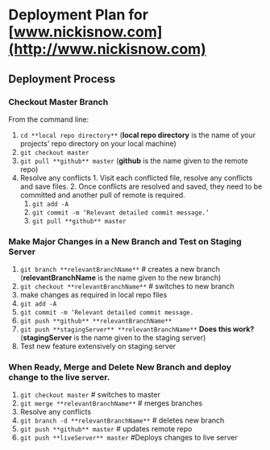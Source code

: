 # Deployment Plan for [www.nickisnow.com](http://www.nickisnow.com)

## Deployment Process

### Checkout Master Branch

From the command line:

1. `cd **local repo directory**`
   (**local repo directory** is the name of your projects' repo directory on your local machine)
2. `git checkout master`
3. `git pull **github** master`
   (**github** is the name given to the remote repo)
  1. Resolve any conflicts
    1.  Visit each conflicted file, resolve any conflicts and save files.
    2.  Once conflicts are resolved and saved, they need to be committed and another pull of remote is required.
      1.  `git add -A`
      2.  `git commit -m ‘Relevant detailed commit message.’`
      3.  `git pull **github** master`

### Make Major Changes in a New Branch and Test on Staging Server

1. `git branch **relevantBranchName**`  # creates a new branch
  (**relevantBranchName** is the name given to the new branch)
2. `git checkout **relevantBranchName**`  # switches to new branch
3. make changes as required in local repo files
4. `git add -A`
5. `git commit -m ‘Relevant detailed commit message.`
6. `git push **github** **relevantBranchName**`
7. `git push **stagingServer** **relevantBranchName**` **Does this work?**
  (**stagingServer** is the name given to the staging server)
8. Test new feature extensively on staging server

### When Ready, Merge and Delete New Branch and deploy change to the live server.

1. `git checkout master` # switches to master
2. `git merge **relevantBranchName**`  # merges branches
  1. Resolve any conflicts
3. `git branch -d **relevantBranchName**`  # deletes new branch
4. `git push **github** master`  # updates remote repo
5. `git push **liveServer** master` #Deploys changes to live server